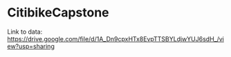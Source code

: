 # CitibikeCapstone
Link to data: https://drive.google.com/file/d/1A_Dn9cpxHTx8EvpTTSBYLdjwYUJ6sdH_/view?usp=sharing
